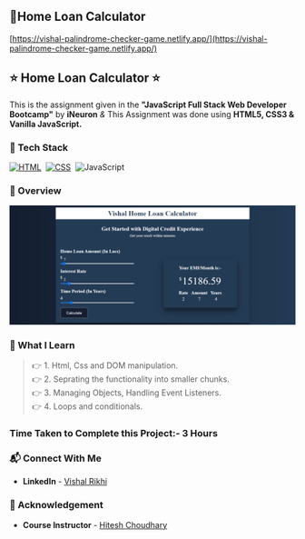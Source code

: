 ## 🔗Home Loan Calculator
[https://vishal-palindrome-checker-game.netlify.app/](https://vishal-palindrome-checker-game.netlify.app/)


## ⭐ Home Loan Calculator ⭐

This is the assignment given in the **"JavaScript Full Stack Web Developer Bootcamp"** by **iNeuron** *&* This Assignment was done using **HTML5, CSS3 & Vanilla JavaScript.**


### 📌 Tech Stack

[![HTML](https://img.shields.io/badge/html5%20-%23E34F26.svg?&style=for-the-badge&logo=html5&logoColor=white)](https://github.com/pk170970)&nbsp; [![CSS](https://img.shields.io/badge/css3%20-%231572B6.svg?&style=for-the-badge&logo=css3&logoColor=white)](https://github.com/pk170970)&nbsp; ![JavaScript](https://img.shields.io/badge/javascript-%23323330.svg?style=for-the-badge&logo=javascript&logoColor=%23F7DF1E)


### 📌 Overview 


![PROJECT-SCREENSHOT](./vishal-home-loan-calculator-netlify.png) 

### 📌 What I Learn

> 👉 1. Html, Css and DOM manipulation. <br>
  👉 2. Seprating the functionality into smaller chunks. <br>
  👉 3. Managing Objects, Handling Event Listeners. <br>
  👉 4. Loops and conditionals. <br>

### Time Taken to Complete this Project:- 3 Hours

### 📬 Connect With Me

- **LinkedIn** - [Vishal Rikhi](https://www.linkedin.com/in/vishal-rikhi/)

### 📌 Acknowledgement

- **Course Instructor** - [Hitesh Choudhary](https://www.linkedin.com/in/hiteshchoudhary/)


